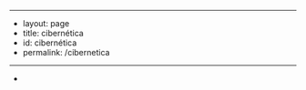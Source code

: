 ---
---

- ---
- layout: page
- title: cibernética
- id: cibernética
- permalink: /cibernetica
- ---
-